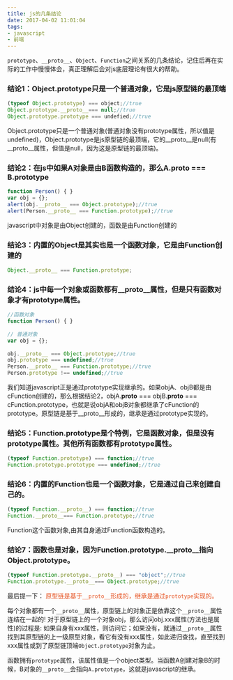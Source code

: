 ```yaml
---
title: js的几条结论
date: 2017-04-02 11:01:04
tags:
- javascript
- 前端
---
```


`prototype`、`__proto__`、`Object`、`Function`之间关系的几条结论，记住后再在实际的工作中慢慢体会，真正理解后会对js底层理论有很大的帮助。
<!-- more -->

### 结论1：Object.prototype只是一个普通对象，它是js原型链的最顶端
``` js
(typeof Object.prototype) === object;//true  
Object.prototype.__proto__=== null;//true  
Object.prototype.prototype === undefied;//true  
```
Object.prototype只是一个普通对象(普通对象没有prototype属性，所以值是undefined)，Object.prototype是js原型链的最顶端，它的__proto__是null(有__proto__属性，但值是null，因为这是原型链的最顶端)。

### 结论2：在js中如果A对象是由B函数构造的，那么A.__proto__ === B.prototype
``` js
function Person() { }  
var obj = {};  
alert(obj.__proto__ === Object.prototype);//true  
alert(Person.__proto__ === Function.prototype);//true   
```
javascript中对象是由Object创建的，函数是由Function创建的

### 结论3：内置的Object是其实也是一个函数对象，它是由Function创建的
``` js
Object.__proto__ === Function.prototype;  
```

### 结论4：js中每一个对象或函数都有__proto__属性，但是只有函数对象才有prototype属性。
``` js
//函数对象  
function Person() { }  
  
// 普通对象  
var obj = {};  
  
obj.__proto__ === Object.prototype;//true  
obj.prototype === undefined;//true  
Person.__proto__ === Function.prototype;//true  
Person.prototype !== undefined;//true  
```
我们知道javascript正是通过prototype实现继承的。如果objA、objB都是由cFunction创建的，那么根据结论2，objA.__proto__ === objB.__proto__ === cFunction.prototype，也就是说objA和objB对象都继承了cFunction的prototype。原型链是基于__proto__形成的，继承是通过prototype实现的。

### 结论5：Function.prototype是个特例，它是函数对象，但是没有prototype属性。其他所有函数都有prototype属性。
``` js
(typeof Function.prototype) === function;//true  
Function.prototype.prototype === undefined;//true  
```

### 结论6：内置的Function也是一个函数对象，它是通过自己来创建自己的。
``` js
(typeof Function.__proto__) === function;//true  
Function.__proto__=== Function.prototype;//true  
```
Function这个函数对象,由其自身通过Function函数构造的。

### 结论7：函数也是对象，因为Function.prototype.__proto__指向Object.prototype。
``` js
(typeof Function.prototype.__proto__) === "object";//true  
Function.prototype.__proto__=== Object.prototype;//true
```
最后提一下：<span style="color: rgb(230,80,30)"> 原型链是基于`__proto__`形成的，继承是通过`prototype`实现的。 </span>

每个对象都有一个`__proto__`属性，原型链上的对象正是依靠这个`__proto__`属性连结在一起的!  对于原型链上的一个对象obj，那么访问obj.xxx属性(方法也是属性)的过程是: 如果自身有xxx属性，则访问它；如果没有，就通过`__proto__`属性找到其原型链的上一级原型对象，看它有没有xxx属性，如此递归查找，直至找到xxx属性或到了原型链顶端`Object.prototype`对象为止。

函数拥有`prototype`属性，该属性值是一个object类型。当函数A创建对象B的时候，B对象的`__proto__`会指向`A.prototype`，这就是javascript的继承。
